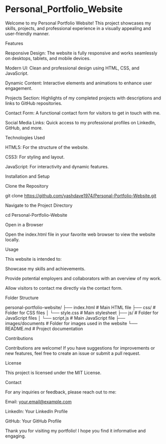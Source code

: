 # Personal_Portfolio_Website
Welcome to my Personal Portfolio Website! This project showcases my skills, projects, and professional experience in a visually appealing and user-friendly manner.

Features

Responsive Design: The website is fully responsive and works seamlessly on desktops, tablets, and mobile devices.

Modern UI: Clean and professional design using HTML, CSS, and JavaScript.

Dynamic Content: Interactive elements and animations to enhance user engagement.

Projects Section: Highlights of my completed projects with descriptions and links to GitHub repositories.

Contact Form: A functional contact form for visitors to get in touch with me.

Social Media Links: Quick access to my professional profiles on LinkedIn, GitHub, and more.

Technologies Used

HTML5: For the structure of the website.

CSS3: For styling and layout.

JavaScript: For interactivity and dynamic features.

Installation and Setup

Clone the Repository

git clone https://github.com/yashdave1974/Personal-Portfolio-Website.git

Navigate to the Project Directory

cd Personal-Portfolio-Website

Open in a Browser

Open the index.html file in your favorite web browser to view the website locally.

Usage

This website is intended to:

Showcase my skills and achievements.

Provide potential employers and collaborators with an overview of my work.

Allow visitors to contact me directly via the contact form.

Folder Structure

personal-portfolio-website/
├── index.html          # Main HTML file
├── css/                # Folder for CSS files
│   └── style.css       # Main stylesheet
├── js/                 # Folder for JavaScript files
│   └── script.js       # Main JavaScript file
├── images/documents    # Folder for images used in the website
└── README.md           # Project documentation

Contributions

Contributions are welcome! If you have suggestions for improvements or new features, feel free to create an issue or submit a pull request.

License

This project is licensed under the MIT License.

Contact

For any inquiries or feedback, please reach out to me:

Email: your.email@example.com

LinkedIn: Your LinkedIn Profile

GitHub: Your GitHub Profile

Thank you for visiting my portfolio! I hope you find it informative and engaging.
